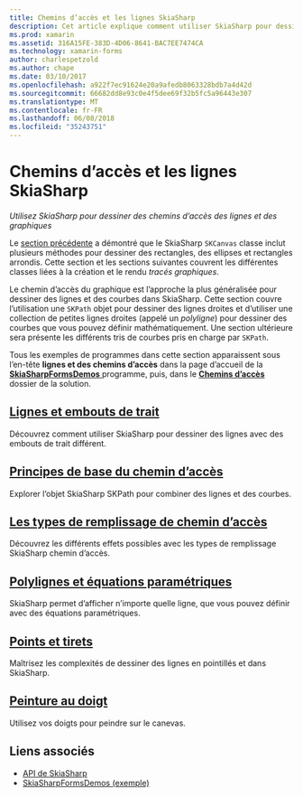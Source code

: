 ```yaml
---
title: Chemins d’accès et les lignes SkiaSharp
description: Cet article explique comment utiliser SkiaSharp pour dessiner des lignes et des tracés graphiques dans les applications de Xamarin.Forms et cela est illustré par l’exemple de code.
ms.prod: xamarin
ms.assetid: 316A15FE-383D-4D06-8641-BAC7EE7474CA
ms.technology: xamarin-forms
author: charlespetzold
ms.author: chape
ms.date: 03/10/2017
ms.openlocfilehash: a922f7ec91624e20a9afedb8063328bdb7a4d42d
ms.sourcegitcommit: 66682dd8e93c0e4f5dee69f32b5fc5a96443e307
ms.translationtype: MT
ms.contentlocale: fr-FR
ms.lasthandoff: 06/08/2018
ms.locfileid: "35243751"
---
```

# <a name="skiasharp-lines-and-paths"></a>Chemins d’accès et les lignes SkiaSharp

_Utilisez SkiaSharp pour dessiner des chemins d’accès des lignes et des graphiques_

Le [section précédente](~/xamarin-forms/user-interface/graphics/skiasharp/basics/index.md) a démontré que le SkiaSharp `SKCanvas` classe inclut plusieurs méthodes pour dessiner des rectangles, des ellipses et rectangles arrondis. Cette section et les sections suivantes couvrent les différentes classes liées à la création et le rendu *tracés graphiques*.

Le chemin d’accès du graphique est l’approche la plus généralisée pour dessiner des lignes et des courbes dans SkiaSharp. Cette section couvre l’utilisation une `SKPath` objet pour dessiner des lignes droites et d’utiliser une collection de petites lignes droites (appelé un *polyligne*) pour dessiner des courbes que vous pouvez définir mathématiquement. Une section ultérieure sera présente les différents tris de courbes pris en charge par `SKPath`.

Tous les exemples de programmes dans cette section apparaissent sous l’en-tête **lignes et des chemins d’accès** dans la page d’accueil de la [ **SkiaSharpFormsDemos** ](https://developer.xamarin.com/samples/xamarin-forms/SkiaSharpForms/Demos/) programme, puis, dans le [ **Chemins d’accès** ](https://github.com/xamarin/xamarin-forms-samples/tree/master/SkiaSharpForms/Demos/Demos/SkiaSharpFormsDemos/Paths) dossier de la solution.

## <a name="lines-and-stroke-capslinesmd"></a>[Lignes et embouts de trait](lines.md)

Découvrez comment utiliser SkiaSharp pour dessiner des lignes avec des embouts de trait différent.

## <a name="path-basicspathsmd"></a>[Principes de base du chemin d’accès](paths.md)

Explorer l’objet SkiaSharp SKPath pour combiner des lignes et des courbes.

## <a name="the-path-fill-typesfill-typesmd"></a>[Les types de remplissage de chemin d’accès](fill-types.md)

Découvrez les différents effets possibles avec les types de remplissage SkiaSharp chemin d’accès.

## <a name="polylines-and-parametric-equationspolylinesmd"></a>[Polylignes et équations paramétriques](polylines.md)

SkiaSharp permet d’afficher n’importe quelle ligne, que vous pouvez définir avec des équations paramétriques.

## <a name="dots-and-dashesdotsmd"></a>[Points et tirets](dots.md)

Maîtrisez les complexités de dessiner des lignes en pointillés et dans SkiaSharp.

## <a name="finger-paintingfinger-paintmd"></a>[Peinture au doigt](finger-paint.md)

Utilisez vos doigts pour peindre sur le canevas.


## <a name="related-links"></a>Liens associés

- [API de SkiaSharp](https://developer.xamarin.com/api/root/SkiaSharp/)
- [SkiaSharpFormsDemos (exemple)](https://developer.xamarin.com/samples/xamarin-forms/SkiaSharpForms/Demos/)
